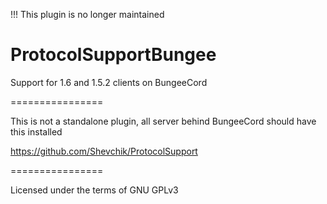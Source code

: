 !!! This plugin is no longer maintained


ProtocolSupportBungee
================

Support for 1.6 and 1.5.2 clients on BungeeCord

================

This is not a standalone plugin, all server behind BungeeCord should have this installed

https://github.com/Shevchik/ProtocolSupport


================

Licensed under the terms of GNU GPLv3
